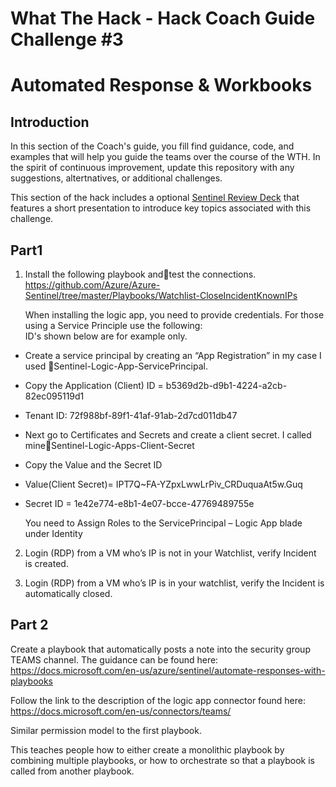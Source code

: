 # What The Hack - Hack Coach Guide Challenge #3


# Automated Response & Workbooks
## Introduction
In this section of the Coach's guide, you fill find guidance, code, and examples that will help you guide the teams over the course of the WTH. 
In the spirit of continuous improvement, update this repository with any suggestions, altertnatives, or additional challenges.

This section of the hack includes a optional [Sentinel Review Deck](SentinelWTHChallenge02.pptx) that features a short presentation to introduce key topics associated with 
this challenge. 

## Part1

1. Install the following playbook andtest the connections.  
https://github.com/Azure/Azure-Sentinel/tree/master/Playbooks/Watchlist-CloseIncidentKnownIPs </br>

    When installing the logic app, you need to provide credentials.  For those using a Service Principle use the following: </br>
    ID's shown below are for example only. </br>

* Create a service principal by creating an “App Registration”  in my case I used Sentinel-Logic-App-ServicePrincipal.
* Copy the Application (Client) ID = b5369d2b-d9b1-4224-a2cb-82ec095119d1
* Tenant ID: 72f988bf-89f1-41af-91ab-2d7cd011db47

* Next go to Certificates and Secrets and create a client secret.  I called mineSentinel-Logic-Apps-Client-Secret

* Copy the Value and the Secret ID
* Value(Client Secret)= IPT7Q~FA-YZpxLwwLrPiv_CRDuquaAt5w.Guq
* Secret ID = 1e42e774-e8b1-4e07-bcce-47769489755e

    You need to Assign Roles to the ServicePrincipal  – Logic App blade under Identity </br>


2.  Login (RDP) from a VM who’s IP is not in your Watchlist, verify Incident is created.

3.  Login (RDP) from a VM who’s IP is in your watchlist, verify the Incident is automatically closed.

## Part 2

Create a playbook that automatically posts a note into the security group TEAMS channel.  The guidance can be found here:  https://docs.microsoft.com/en-us/azure/sentinel/automate-responses-with-playbooks

Follow the link to the description of the logic app connector found here: https://docs.microsoft.com/en-us/connectors/teams/

Similar permission model to the first playbook.

This teaches people how to either create a monolithic playbook by combining multiple playbooks, or how to orchestrate so that a playbook is called from another playbook.




